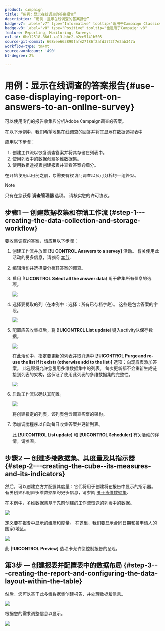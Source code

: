 ```yaml
---
product: campaign
title: “用例：显示在线调查的答案报告”
description: “用例：显示在线调查的答案报告”
badge-v7: label="v7" type="Informative" tooltip="适用于Campaign Classicv7"
badge-v8: label="v8" type="Positive" tooltip="也适用于Campaign v8"
feature: Reporting, Monitoring, Surveys
exl-id: 6be12518-86d1-4a13-bbc2-b2ec5141b505
source-git-commit: 668cee663890fafe27f86f2afd3752f7e2ab347a
workflow-type: tm+mt
source-wordcount: '490'
ht-degree: 2%

---
```


# 用例：显示在线调查的答案报告{#use-case-displaying-report-on-answers-to-an-online-survey}



可以使用专门的报告收集和分析Adobe Campaign调查的答案。

在以下示例中，我们希望收集在线调查的回答并将其显示在数据透视表中

应用以下步骤：

1. 创建工作流以恢复调查答案并将其存储在列表中。
1. 使用列表中的数据创建多维数据集。
1. 使用数据透视表创建报表并查看答案的细分。

在开始使用此用例之前，您需要有权访问调查以及可分析的一组答案。

>[!NOTE]
>
>只有在您获得 **调查管理器** 选项。 请核实您的许可协议。

## 步骤1 — 创建数据收集和存储工作流 {#step-1---creating-the-data-collection-and-storage-workflow}

要收集调查的答案，请应用以下步骤：

1. 创建工作流并放置 **[!UICONTROL Answers to a survey]** 活动。 有关使用此活动的更多信息，请参阅 [本节](../../surveys/using/publish-track-and-use-collected-data.md#using-the-collected-data).
1. 编辑活动并选择要分析其答案的调查。
1. 启用 **[!UICONTROL Select all the answer data]** 用于收集所有信息的选项。

   ![](../../surveys/using/assets/reporting_usecase_1_01.png)

1. 选择要提取的列（在本例中：选择：所有已存档字段）。 这些是包含答案的字段。

   ![](../../surveys/using/assets/reporting_usecase_1_02.png)

1. 配置应答收集框后，将 **[!UICONTROL List update]** 键入activity以保存数据。

   ![](../../surveys/using/assets/reporting_usecase_1_04.png)

   在此活动中，指定要更新的列表并取消选中 **[!UICONTROL Purge and re-use the list if it exists (otherwise add to the list)]** 选项：向现有表添加答案。 此选项将允许您引用多维数据集中的列表。 每次更新都不会重新生成链接到列表的架构，这保证了使用此列表的多维数据集的完整性。

   ![](../../surveys/using/assets/reporting_usecase_1_03.png)

1. 启动工作流以确认其配置。

   ![](../../surveys/using/assets/reporting_usecase_1_05.png)

   将创建指定的列表，该列表包含调查答案的架构。

1. 添加调度程序以自动每日收集答案并更新列表。

   此 **[!UICONTROL List update]** 和 **[!UICONTROL Scheduler]** 有关活动的详情，请参阅。

## 步骤2 — 创建多维数据集、其度量及其指示器 {#step-2---creating-the-cube--its-measures-and-its-indicators}

然后，可以创建立方并配置其度量：它们将用于创建将在报告中显示的指示器。 有关创建和配置多维数据集的更多信息，请参阅 [关于多维数据集](../../reporting/using/ac-cubes.md).

在本例中，多维数据集基于先前创建的工作流馈送的列表中的数据。

![](../../surveys/using/assets/reporting_usecase_2_01.png)

定义要在报告中显示的维度和度量。 在这里，我们要显示合同日期和被申请人的国家/地区。

![](../../surveys/using/assets/reporting_usecase_2_02.png)

此 **[!UICONTROL Preview]** 选项卡允许您控制报告的呈现。

## 第3步 — 创建报表并配置表中的数据布局 {#step-3---creating-the-report-and-configuring-the-data-layout-within-the-table}

然后，您可以基于此多维数据集创建报告，并处理数据和信息。

![](../../surveys/using/assets/reporting_usecase_3_01.png)

根据您的需求调整信息以显示。

![](../../surveys/using/assets/reporting_usecase_3_02.png)
